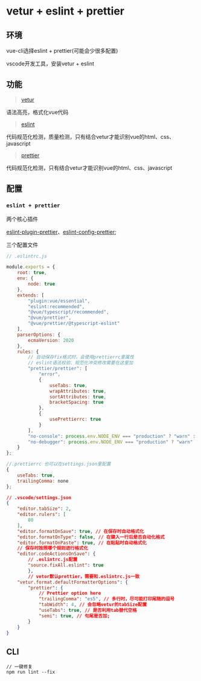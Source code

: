 # vetur + eslint + prettier

## 环境

vue-cli选择eslint + prettier(可能会少很多配置)

vscode开发工具，安装vetur + eslint

## 功能

> [vetur](https://vuejs.github.io/vetur/)

语法高亮，格式化vue代码

> [eslint](https://eslint.org/)

代码规范化检测，质量检测，只有结合vetur才能识别vue的html、css、javascript

> [prettier](https://prettier.io/docs/en/index.html)

代码规范化检测，只有结合vetur才能识别vue的html、css、javascript

## 配置

### `eslint + prettier`

两个核心插件

[eslint-plugin-prettier](https://github.com/prettier/eslint-plugin-prettier)、[eslint-config-prettier](https://github.com/prettier/eslint-config-prettier);

三个配置文件
```javascript
// .eslintrc.js

module.exports = {
	root: true,
	env: {
		node: true
	},
	extends: [
		"plugin:vue/essential",
		"eslint:recommended",
		"@vue/typescript/recommended",
		"@vue/prettier",
		"@vue/prettier/@typescript-eslint"
	],
	parserOptions: {
		ecmaVersion: 2020
	},
	rules: {
		// 自动保存fix格式时，会使用prettierrc里属性
		// eslint语法校验、规范化冲突修改需要在这里加
		"prettier/prettier": [
			"error",
			{
				useTabs: true,
				wrapAttributes: true,
                sortAttributes: true,
                bracketSpacing: true
			},
			{
				usePrettierrc: true
			}
		],
		"no-console": process.env.NODE_ENV === "production" ? "warn" : "off",
		"no-debugger": process.env.NODE_ENV === "production" ? "warn" : "off"
	}
};
```
```javascript
//.prettierrc 也可以在settings.json里配置
{
    useTabs: true,
    trailingComma: none
};

```
```json
// .vscode/settings.json
{
    "editor.tabSize": 2,
    "editor.rulers": [
        80
    ],
    "editor.formatOnSave": true, // 在保存时自动格式化
    "editor.formatOnType": false, // 在键入一行后是否自动化格式
    "editor.formatOnPaste": true, // 在粘贴时自动格式化
    // 保存时按照哪个规则进行格式化
    "editor.codeActionsOnSave": {
        // .eslintrc.js配置
        "source.fixAll.eslint": true
		},
		// vetor默认prettier，需要和.eslintrc.js一致
    "vetur.format.defaultFormatterOptions": {
        "prettier": {
            // Prettier option here
            "trailingComma": "es5", // 多行时，尽可能打印尾随的逗号
            "tabWidth": 4, // 会忽略vetur的tabSize配置
            "useTabs": true, // 是否利用tab替代空格
            "semi": true, // 句尾是否加;
        }
    }
}
```

## CLI

```
// 一键修复
npm run lint --fix
```